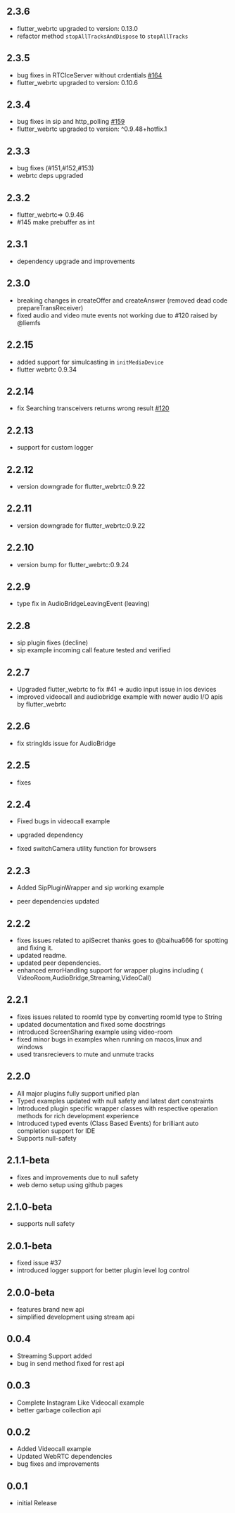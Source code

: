 ## 2.3.6
- flutter_webrtc upgraded to version: 0.13.0
- refactor method `stopAllTracksAndDispose` to `stopAllTracks`
## 2.3.5
- bug fixes in RTCIceServer without crdentials [#164](https://github.com/flutterjanus/flutter_janus_client/pull/164)
- flutter_webrtc upgraded to version: 0.10.6
## 2.3.4
- bug fixes in sip and http_polling [#159](https://github.com/flutterjanus/flutter_janus_client/pull/159)
- flutter_webrtc upgraded to version: ^0.9.48+hotfix.1
## 2.3.3
- bug fixes (#151,#152,#153)
- webrtc deps upgraded
## 2.3.2
- flutter_webrtc=> 0.9.46
- #145 make prebuffer as int
## 2.3.1
- dependency upgrade and improvements
## 2.3.0
- breaking changes in createOffer and createAnswer (removed dead code prepareTransReceiver)
- fixed audio and video mute events not working due to #120 raised by @liemfs 

## 2.2.15
- added support for simulcasting in `initMediaDevice`
- flutter webrtc 0.9.34
## 2.2.14
- fix Searching transceivers returns wrong result [#120](https://github.com/flutterjanus/flutter_janus_client/pull/120)
## 2.2.13

- support for custom logger

## 2.2.12

- version downgrade for flutter_webrtc:0.9.22
## 2.2.11

- version downgrade for flutter_webrtc:0.9.22

## 2.2.10

- version bump for flutter_webrtc:0.9.24
## 2.2.9

- type fix in AudioBridgeLeavingEvent (leaving)

## 2.2.8

- sip plugin fixes (decline)
- sip example incoming call feature tested and verified

## 2.2.7

- Upgraded flutter_webrtc to fix #41 => audio input issue in ios devices
- improved videocall and audiobridge example with newer audio I/O apis by flutter_webrtc

## 2.2.6

- fix stringIds issue for AudioBridge

## 2.2.5

- fixes

## 2.2.4

- Fixed bugs in videocall example

- upgraded dependency

- fixed switchCamera utility function for browsers

## 2.2.3

- Added SipPluginWrapper and sip working example

- peer dependencies updated

## 2.2.2

- fixes issues related to apiSecret thanks goes to @baihua666 for spotting and fixing it.
- updated readme.
- updated peer dependencies.
- enhanced errorHandling support for wrapper plugins including (
  VideoRoom,AudioBridge,Streaming,VideoCall)

## 2.2.1

- fixes issues related to roomId type by converting roomId type to String
- updated documentation and fixed some docstrings
- introduced ScreenSharing example using video-room
- fixed minor bugs in examples when running on macos,linux and windows
- used transrecievers to mute and unmute tracks

## 2.2.0

- All major plugins fully support unified plan
- Typed examples updated with null safety and latest dart constraints
- Introduced plugin specific wrapper classes with respective operation methods for rich development
  experience
- Introduced typed events (Class Based Events) for brilliant auto completion support for IDE
- Supports null-safety

## 2.1.1-beta

- fixes and improvements due to null safety
- web demo setup using github pages

## 2.1.0-beta

- supports null safety

## 2.0.1-beta

- fixed issue #37
- introduced logger support for better plugin level log control

## 2.0.0-beta

- features brand new api
- simplified development using stream api

## 0.0.4

- Streaming Support added
- bug in send method fixed for rest api

## 0.0.3

- Complete Instagram Like Videocall example
- better garbage collection api

## 0.0.2

- Added Videocall example
- Updated WebRTC dependencies
- bug fixes and improvements

## 0.0.1

- initial Release

